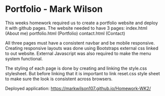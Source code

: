 # Portfolio - Mark Wilson

This weeks homework required us to create a portfolio website and deploy it with github pages. The website needed to have 3 pages: 
index.html (About me)
portfolio.html (Portfolio)
contact.html (Contact)

All three pages must have a consistent navbar and be mobile responsive. Creating responsive layouts was done using Bootstraps external css linked to out website. External Javascript was also required to make the menu system functional.

The styling of each page is done by creating and linking the style.css stylesheet. But before linking that it is important to link reset.css style sheet to make sure the look is consistent across browsers.

Deployed application:
https://markwilson107.github.io/Homework-WK2/
